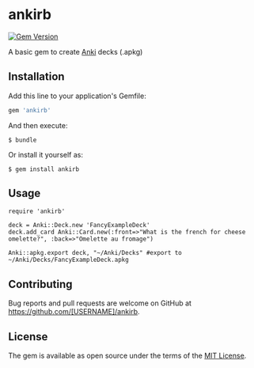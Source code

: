 # ankirb

[![Gem Version](https://badge.fury.io/rb/ankirb.svg)](https://badge.fury.io/rb/ankirb)
 
A basic gem to create [Anki](http://ankisrs.net/) decks (.apkg)

## Installation

Add this line to your application's Gemfile:

```ruby
gem 'ankirb'
```

And then execute:

    $ bundle

Or install it yourself as:

    $ gem install ankirb

## Usage

```
require 'ankirb'

deck = Anki::Deck.new 'FancyExampleDeck'
deck.add_card Anki::Card.new(:front=>"What is the french for cheese omelette?", :back=>"Omelette au fromage")

Anki::apkg.export deck, "~/Anki/Decks" #export to ~/Anki/Decks/FancyExampleDeck.apkg
```

## Contributing

Bug reports and pull requests are welcome on GitHub at https://github.com/[USERNAME]/ankirb.


## License

The gem is available as open source under the terms of the [MIT License](http://opensource.org/licenses/MIT).


